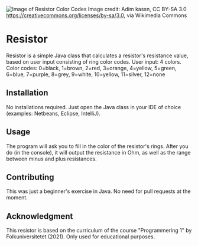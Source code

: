 ![Image of Resistor Color Codes](https://upload.wikimedia.org/wikipedia/commons/f/f5/Resistor_color_code.png)
Image credit: Adim kassn, CC BY-SA 3.0 <https://creativecommons.org/licenses/by-sa/3.0>, via Wikimedia Commons

# Resistor

Resistor is a simple Java class that calculates a resistor's resistance value, based on user input consisting of ring color codes. 
User input: 4 colors. 
Color codes: 0=black, 1=brown, 2=red, 3=orange, 4=yellow, 5=green, 6=blue, 7=purple, 8=grey, 9=white, 10=yellow, 11=silver, 12=none

## Installation

No installations required. Just open the Java class in your IDE of choice (examples: Netbeans, Eclipse, IntelliJ).

## Usage

The program will ask you to fill in the color of the resistor's rings. After you do (in the console), it will output the resistance in Ohm, as well as the range between minus and plus resistances. 

## Contributing

This was just a beginner's exercise in Java. No need for pull requests at the moment. 

## Acknowledgment

This resistor is based on the curriculum of the course "Programmering 1" by Folkuniversitetet (2021). Only used for educational purposes. 
